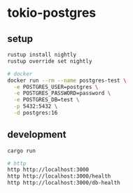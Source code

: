 # tokio-postgres

## setup

```sh
rustup install nightly
rustup override set nightly

# docker
docker run --rm --name postgres-test \
  -e POSTGRES_USER=postgres \
  -e POSTGRES_PASSWORD=password \
  -e POSTGRES_DB=test \
  -p 5432:5432 \
  -d postgres:16
```

## development

```sh
cargo run

# http
http http://localhost:3000
http http://localhost:3000/health
http http://localhost:3000/db-health
```